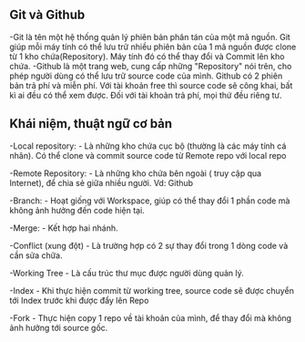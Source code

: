 ## Git và Github

-Git là tên một hệ thống quản lý phiên bản phân tán của một mã nguồn.
Git giúp mỗi máy tính có thể lưu trữ nhiều phiên bản của 1 mã nguồn được clone từ 1 kho chứa(Repository). Máy tính đó có thể thay đổi và Commit lên kho chứa.
-Github là một trang web, cung cấp những "Repository" nói trên, cho phép người dùng có thể lưu trữ source code của mình. Github có 2 phiên bản trả phí và miễn phí. Với tài khoản free thì source code sẽ công khai, bất kì ai đều có thể xem được. Đối với tài khoản trả phí, mọi thứ đều riêng tư.


## Khái niệm, thuật ngữ cơ bản

-Local repository:
		- Là những kho chứa cục bộ (thường là các máy tính cá nhân). Có thể clone và commit source code từ Remote repo với local repo

-Remote Repository:
		- Là những kho chứa bên ngoài ( truy cập qua Internet), để chia sẻ giữa nhiều người. Vd: Github

-Branch:
		- Hoạt giống với Workspace, giúp có thể thay đổi 1 phần code mà không ảnh hưởng đến code hiện tại.

-Merge:
		- Kết hợp hai nhánh.

-Conflict (xung đột)
		- Là trường hợp có 2 sự thay đổi trong 1 dòng code và cần sửa chữa.

-Working Tree
		- Là cấu trúc thư mục được người dùng quản lý.

-Index
		- Khi thực hiện commit từ working tree, source code sẽ được chuyển tới Index trước khi được đẩy lên Repo

-Fork
		- Thực hiện copy 1 repo về tài khoản của mình, để thay đổi mà không ảnh hưởng tới source gốc.


